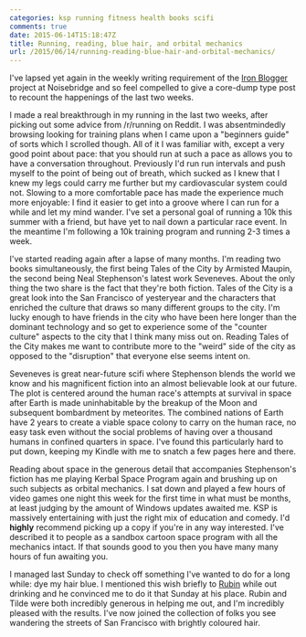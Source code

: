 ```yaml
---
categories: ksp running fitness health books scifi
comments: true
date: 2015-06-14T15:18:47Z
title: Running, reading, blue hair, and orbital mechanics
url: /2015/06/14/running-reading-blue-hair-and-orbital-mechanics/
---
```


I've lapsed yet again in the weekly writing requirement of the [Iron Blogger](http://iron-blogger.noisebridge.systems) project at Noisebridge and so feel compelled to give a core-dump type post to recount the happenings of the last two weeks.

I made a real breakthrough in my running in the last two weeks, after picking out some advice from /r/running on Reddit. I was absentmindedly browsing looking for training plans when I came upon a "beginners guide" of sorts which I scrolled though. All of it I was familiar with, except a very good point about pace: that you should run at such a pace as allows you to have a conversation throughout. Previously I'd run run intervals and push myself to the point of being out of breath, which sucked as I knew that I knew my legs could carry me further but my cardiovascular system could not. Slowing to a more comfortable pace has made the experience much more enjoyable: I find it easier to get into a groove where I can run for a while and let my mind wander. I've set a personal goal of running a 10k this summer with a friend, but have yet to nail down a particular race event. In the meantime I'm following a 10k training program and running 2-3 times a week.

I've started reading again after a lapse of many months. I'm reading two books simultaneously, the first being Tales of the City by Armisted Maupin, the second being Neal Stephenson's latest work Seveneves. About the only thing the two share is the fact that they're both fiction. Tales of the City is a great look into the San Francisco of yesteryear and the characters that enriched the culture that draws so many different groups to the city. I'm lucky enough to have friends in the city who have been here longer than the dominant technology and so get to experience some of the "counter culture" aspects to the city that I think many miss out on. Reading Tales of the City makes me want to contribute more to the "weird" side of the city as opposed to the "disruption" that everyone else seems intent on.

Seveneves is great near-future scifi where Stephenson blends the world we know and his magnificent fiction into an almost believable look at our future. The plot is centered around the human race's attempts at survival in space after Earth is made uninhabitable by the breakup of the Moon and subsequent bombardment by meteorites. The combined nations of Earth have 2 years to create a viable space colony to carry on the human race, no easy task even without the social problems of having over a thousand humans in confined quarters in space. I've found this particularly hard to put down, keeping my Kindle with me to snatch a few pages here and there.

Reading about space in the generous detail that accompanies Stephenson's fiction has me playing Kerbal Space Program again and brushing up on such subjects as orbital mechanics. I sat down and played a few hours of video games one night this week for the first time in what must be months, at least judging by the amount of Windows updates awaited me. KSP is massively entertaining with just the right mix of education and comedy. I'd **highly** recommend picking up a copy if you're in any way interested. I've described it to people as a sandbox cartoon space program with all the mechanics intact. If that sounds good to you then you have many many hours of fun awaiting you.

I managed last Sunday to check off something I've wanted to do for a long while: dye my hair blue. I mentioned this wish briefly to [Rubin](http://rubin.starset.net) while out drinking and he convinced me to do it that Sunday at his place. Rubin and Tilde were both incredibly generous in helping me out, and I'm incredibly pleased with the results. I've now joined the collection of folks you see wandering the streets of San Francisco with brightly coloured hair.
